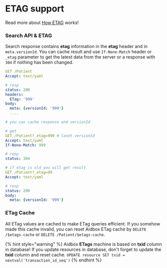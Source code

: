 # ETAG support

Read more about [How ETAG](https://developer.mozilla.org/ru/docs/Web/HTTP/%D0%97%D0%B0%D0%B3%D0%BE%D0%BB%D0%BE%D0%B2%D0%BA%D0%B8/ETag) works!

### Search API & ETAG

Search response contains **etag** information in the **etag** header and in `meta.versionId`. You can cache result and use `If-None-Match` header or `_etag` parameter to get the latest data from the server or a response with `304` if nothing has been changed.

```yaml
GET /Patient
Accept: text/yaml

# resp
status: 200
headers:
  ETag: '999'
body:
  meta: {versionId: '999'}
  ....

# you can cache response and versionId

# get 
GET /Patient?_etag=999 # laset versionId
Accept: text/yaml
If-None-Match: 999

# resp
status: 304

# if etag is old you will get result
GET /Patient?_etag=99
Accept: text/yaml

# resp
status: 200
body:
  meta: {versionId: '999'}

```

### ETag Cache

All ETag values are cached to make ETag queries efficient. If you somehow made this cache invalid, you can reset Aidbox ETag cache by `DELETE /$etags-cache` or `DELETE /Patient/$etags-cache`.

{% hint style="warning" %}
Aidbox **ETags** machine is based on **txid** column in database! If you update resources in database, don't forget to update the **txid** column and reset cache. `UPDATE resource SET txid = nextval('transaction_id_seq')`
{% endhint %}
